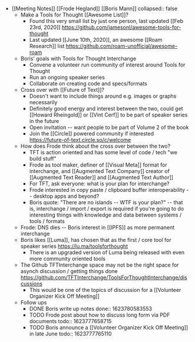 - [[Meeting Notes]] [[Frode Hegland]] [[Boris Mann]]
  collapsed:: false
	- Make a Tools for Thought [[Awesome List]]?
		- Found this very small list by just one person, last updated [[Feb 23rd, 2020]] https://github.com/jamesonl/awesome-tools-for-thought
		- Last updated [[June 10th, 2020]], an awesome [[Roam Research]] list https://github.com/roam-unofficial/awesome-roam
	- Boris' goals with Tools for Thought Interchange
		- Convene a volunteer run community of interest around Tools for Thought
		- Run an ongoing speaker series
		- Collaborate on creating code and specs/formats
	- Cross over with [[Future of Text]]?
		- Doesn't want to include things around e.g. images or graphs necessarily
		- Definitely good energy and interest between the two, could get [[Howard Rheingold]] or [[Vint Cerf]] to be part of speaker series in the future
		- Open invitation -- want people to be part of Volume 2 of the book
		- Join the [[Circle]] powered community if interested https://future-of-text.circle.so/c/welcome
	- How does Frode think about the cross over between the two?
		- TFT is action oriented and has some level of code / tech "we build stuff"
		- Frode as tool maker, definer of [[Visual Meta]] format for interchange, and [[Augmented Text Company]] creator of [[Augmented Text Reader]] and [[Augmented Text Author]]
		- For TFT, ask everyone: what is your plan for interchange?
		- Frode interested in copy paste / clipboard buffer interoperability -- desktop apps and beyond?
		- Boris quote: "There are no islands -- WTF is your plan?" -- that is, interchange / import / export is required if you're going to do interesting things with knowledge and data between systems / tools / formats
	- Frode: DNS dies -- Boris interest in [[IPFS]] as more permanent interchange
	- Boris likes [[Luma]], has chosen that as the first / core tool for speaker series https://lu.ma/toolsforthought
		- There is an upgraded version of Luma being released with even more community oriented tools
	- The Github TFTInterchange space may not be the right space for asynch discussion / getting things done https://github.com/TFTInterchange/ToolsForThoughtInterchange/discussions
		- This would be one of the topics of discussion for a [[Volunteer Organizer Kick Off Meeting]]
	- Follow ups
		- DONE Boris write up notes
		  done:: 1623780583553
		- TODO Frode post about how to discuss long form via PDF documents
		  todo:: 1623777658715
		- TODO Boris announce a [[Volunteer Organizer Kick Off Meeting]] in late June
		  todo:: 1623777765110